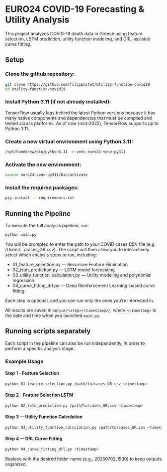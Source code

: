 # EURO24 COVID-19 Forecasting & Utility Analysis

This project analyzes COVID-19 death data in Greece using feature selection, LSTM prediction, utility function modeling, and DRL-assisted curve fitting.

## Setup

### Clone the github repository:
```bash
git clone https://github.com/filipposfwt/Utility-function-covid19
cd Utility-function-covid19
```
### Install Python 3.11 (if not already installed):

TensorFlow usually lags behind the latest Python versions because it has many native components and dependencies that must be compiled and tested across platforms. As of now (mid-2025), TensorFlow supports up to Python 3.11.


### Create a new virtual environment using Python 3.11:

```bash
/opt/homebrew/bin/python3.11 -m venv euro24-venv-py311
```

### Activate the new environment:
```bash
source euro24-venv-py311/bin/activate
```

### Install the required packages:
```bash
pip install -r requirements.txt
```

## Running the Pipeline

To execute the full analysis pipeline, run:

```bash
python main.py
```

You will be prompted to enter the path to your COVID cases CSV file (e.g. /Users/.../cases_GR.csv). The script will then allow you to interactively select which analysis steps to run, including:

- 01_feature_selection.py — Recursive Feature Elimination
- 02_lstm_prediction.py — LSTM model forecasting
- 03_utility_function_calculation.py — Utility modeling and polynomial regression
- 04_curve_fitting_drl.py — Deep Reinforcement Learning-based curve fitting

Each step is optional, and you can run only the ones you’re interested in.

All results are saved in `output/<step>/<timestamp>/`, where `<timestamp>` is the date and time when you launched `main.py`.

## Running scripts separately

Each script in the pipeline can also be run independently, in order to perform a specific analysis stage.

### Example Usage

#### Step 1 - Feature Selection
```bash
python 01_feature_selection.py /path/to/cases_GR.csv <timestamp>
```
#### Step 2 - Feature Selection LSTM
```bash
python 02_lstm_prediction.py /path/to/cases_GR.csv <timestamp>
```
#### Step 3 — Utility Function Calculation
```bash
python 03_utility_function_calculation.py /path/to/cases_GR.csv <timestamp>
```
#### Step 4 — DRL Curve Fitting
```bash
python 04_curve_fitting_drl.py <timestamp>
```
Replace <timestamp> with the desired folder name (e.g., 20250702_1530) to keep outputs organized.